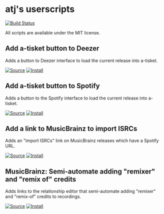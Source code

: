 # atj's userscripts

[![Build Status](https://travis-ci.com/atj/userscripts.svg?branch=master)](https://travis-ci.com/atj/userscripts)

All scripts are available under the MIT license.

## Add a-tisket button to Deezer

Adds a button to Deezer interface to load the current release into a-tisket.

[![Source](https://github.com/jerone/UserScripts/blob/master/_resources/Source-button.png)](https://github.com/atj/userscripts/blob/master/deezer_atisket_link.user.js)
[![Install](https://raw.github.com/jerone/UserScripts/master/_resources/Install-button.png)](https://github.com/atj/userscripts/raw/master/deezer_atisket_link.user.js)

## Add a-tisket button to Spotify

Adds a button to the Spotify interface to load the current release into a-tisket.

[![Source](https://github.com/jerone/UserScripts/blob/master/_resources/Source-button.png)](https://github.com/atj/userscripts/blob/master/spotify_atisket_link.user.js)
[![Install](https://raw.github.com/jerone/UserScripts/master/_resources/Install-button.png)](https://github.com/atj/userscripts/raw/master/spotify_atisket_link.user.js)

## Add a link to MusicBrainz to import ISRCs

Adds an "import ISRCs" link on MusicBrainz releases which have a Spotify URL.

[![Source](https://github.com/jerone/UserScripts/blob/master/_resources/Source-button.png)](https://github.com/atj/userscripts/blob/master/mb_spotify_isrc_link.user.js)
[![Install](https://raw.github.com/jerone/UserScripts/master/_resources/Install-button.png)](https://github.com/atj/userscripts/raw/master/mb_spotify_isrc_link.user.js)

## MusicBrainz: Semi-automate adding "remixer" and "remix of" credits

Adds links to the relationship editor that semi-automate adding "remixer" and "remix-of" credits to recordings.

[![Source](https://github.com/jerone/UserScripts/blob/master/_resources/Source-button.png)](https://github.com/atj/userscripts/blob/master/mb_semi-automate_adding_remix_credits.user.js)
[![Install](https://raw.github.com/jerone/UserScripts/master/_resources/Install-button.png)](https://github.com/atj/userscripts/raw/master/mb_semi-automate_adding_remix_credits.user.js)
